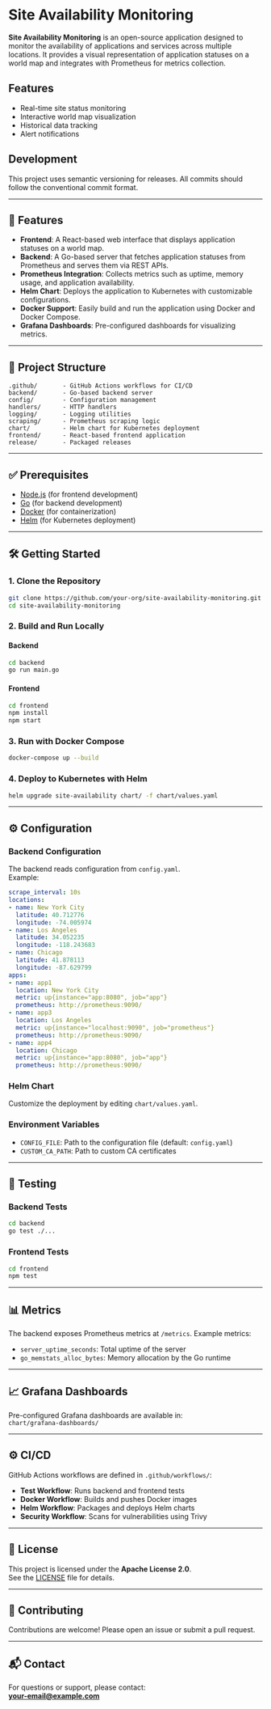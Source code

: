 # Site Availability Monitoring

**Site Availability Monitoring** is an open-source application designed to monitor the availability of applications and services across multiple locations. It provides a visual representation of application statuses on a world map and integrates with Prometheus for metrics collection.

## Features

- Real-time site status monitoring
- Interactive world map visualization
- Historical data tracking
- Alert notifications

## Development

This project uses semantic versioning for releases. All commits should follow the conventional commit format.

---

## 🚀 Features

- **Frontend**: A React-based web interface that displays application statuses on a world map.  
- **Backend**: A Go-based server that fetches application statuses from Prometheus and serves them via REST APIs.  
- **Prometheus Integration**: Collects metrics such as uptime, memory usage, and application availability.  
- **Helm Chart**: Deploys the application to Kubernetes with customizable configurations.  
- **Docker Support**: Easily build and run the application using Docker and Docker Compose.  
- **Grafana Dashboards**: Pre-configured dashboards for visualizing metrics.  

---

## 📁 Project Structure

```text
.github/       - GitHub Actions workflows for CI/CD  
backend/       - Go-based backend server  
config/        - Configuration management  
handlers/      - HTTP handlers  
logging/       - Logging utilities  
scraping/      - Prometheus scraping logic  
chart/         - Helm chart for Kubernetes deployment  
frontend/      - React-based frontend application  
release/       - Packaged releases  
```

---

## ✅ Prerequisites

- [Node.js](https://nodejs.org/) (for frontend development)  
- [Go](https://golang.org/) (for backend development)  
- [Docker](https://www.docker.com/) (for containerization)  
- [Helm](https://helm.sh/) (for Kubernetes deployment)  

---

## 🛠️ Getting Started

### 1. Clone the Repository

```bash
git clone https://github.com/your-org/site-availability-monitoring.git
cd site-availability-monitoring
```

### 2. Build and Run Locally

#### Backend

```bash
cd backend
go run main.go
```

#### Frontend

```bash
cd frontend
npm install
npm start
```

### 3. Run with Docker Compose

```bash
docker-compose up --build
```

### 4. Deploy to Kubernetes with Helm

```bash
helm upgrade site-availability chart/ -f chart/values.yaml
```

---

## ⚙️ Configuration

### Backend Configuration

The backend reads configuration from `config.yaml`.  
Example:

```yaml
scrape_interval: 10s
locations:
- name: New York City
  latitude: 40.712776
  longitude: -74.005974
- name: Los Angeles
  latitude: 34.052235
  longitude: -118.243683
- name: Chicago
  latitude: 41.878113
  longitude: -87.629799
apps:
- name: app1
  location: New York City
  metric: up{instance="app:8080", job="app"}
  prometheus: http://prometheus:9090/
- name: app3
  location: Los Angeles
  metric: up{instance="localhost:9090", job="prometheus"}
  prometheus: http://prometheus:9090/
- name: app4
  location: Chicago
  metric: up{instance="app:8080", job="app"}
  prometheus: http://prometheus:9090/
```

### Helm Chart

Customize the deployment by editing `chart/values.yaml`.

### Environment Variables

- `CONFIG_FILE`: Path to the configuration file (default: `config.yaml`)  
- `CUSTOM_CA_PATH`: Path to custom CA certificates  

---

## 🧪 Testing

### Backend Tests

```bash
cd backend
go test ./...
```

### Frontend Tests

```bash
cd frontend
npm test
```

---

## 📊 Metrics

The backend exposes Prometheus metrics at `/metrics`. Example metrics:

- `server_uptime_seconds`: Total uptime of the server  
- `go_memstats_alloc_bytes`: Memory allocation by the Go runtime  

---

## 📈 Grafana Dashboards

Pre-configured Grafana dashboards are available in:  
`chart/grafana-dashboards/`

---

## ⚙️ CI/CD

GitHub Actions workflows are defined in `.github/workflows/`:

- **Test Workflow**: Runs backend and frontend tests  
- **Docker Workflow**: Builds and pushes Docker images  
- **Helm Workflow**: Packages and deploys Helm charts  
- **Security Workflow**: Scans for vulnerabilities using Trivy  

---

## 📄 License

This project is licensed under the **Apache License 2.0**.  
See the [LICENSE](LICENSE) file for details.

---

## 🤝 Contributing

Contributions are welcome! Please open an issue or submit a pull request.

---

## 📬 Contact

For questions or support, please contact:  
[**your-email@example.com**](mailto:your-email@example.com)
